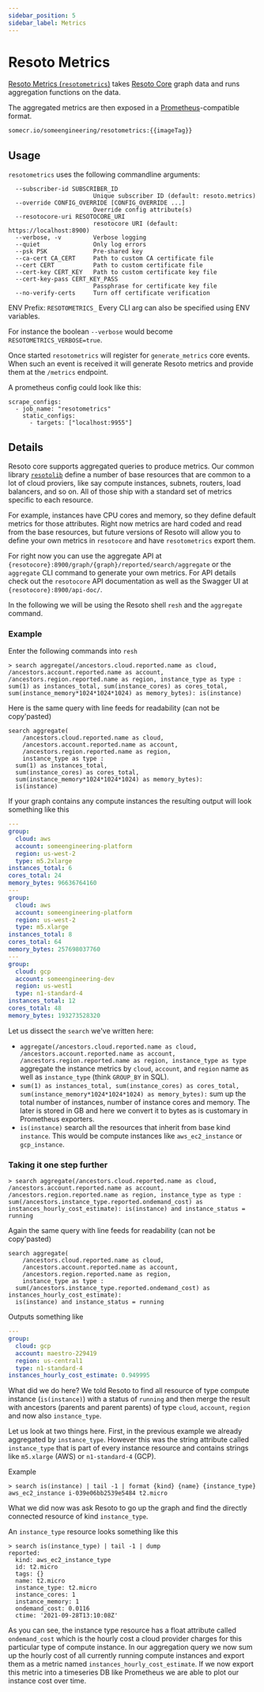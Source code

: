 ```yaml
---
sidebar_position: 5
sidebar_label: Metrics
---
```


# Resoto Metrics

[Resoto Metrics (`resotometrics`)](https://github.com/someengineering/resoto/tree/main/resotometrics) takes [Resoto Core](./core.md) graph data and runs aggregation functions on the data.

The aggregated metrics are then exposed in a [Prometheus](https://prometheus.io)-compatible format.

```bash title="Resoto Metrics Docker image"
somecr.io/someengineering/resotometrics:{{imageTag}}
```

## Usage

`resotometrics` uses the following commandline arguments:

```
  --subscriber-id SUBSCRIBER_ID
                        Unique subscriber ID (default: resoto.metrics)
  --override CONFIG_OVERRIDE [CONFIG_OVERRIDE ...]
                        Override config attribute(s)
  --resotocore-uri RESOTOCORE_URI
                        resotocore URI (default: https://localhost:8900)
  --verbose, -v         Verbose logging
  --quiet               Only log errors
  --psk PSK             Pre-shared key
  --ca-cert CA_CERT     Path to custom CA certificate file
  --cert CERT           Path to custom certificate file
  --cert-key CERT_KEY   Path to custom certificate key file
  --cert-key-pass CERT_KEY_PASS
                        Passphrase for certificate key file
  --no-verify-certs     Turn off certificate verification
```

ENV Prefix: `RESOTOMETRICS_` Every CLI arg can also be specified using ENV variables.

For instance the boolean `--verbose` would become `RESOTOMETRICS_VERBOSE=true`.

Once started `resotometrics` will register for `generate_metrics` core events. When such an event is received it will generate Resoto metrics and provide them at the `/metrics` endpoint.

A prometheus config could look like this:

```
scrape_configs:
  - job_name: "resotometrics"
    static_configs:
      - targets: ["localhost:9955"]
```

## Details

Resoto core supports aggregated queries to produce metrics. Our common library [`resotolib`](library.md) define a number of base resources that are common to a lot of cloud proviers, like say compute instances, subnets, routers, load balancers, and so on. All of those ship with a standard set of metrics specific to each resource.

For example, instances have CPU cores and memory, so they define default metrics for those attributes. Right now metrics are hard coded and read from the base resources, but future versions of Resoto will allow you to define your own metrics in `resotocore` and have `resotometrics` export them.

For right now you can use the aggregate API at `{resotocore}:8900/graph/{graph}/reported/search/aggregate` or the `aggregate` CLI command to generate your own metrics. For API details check out the `resotocore` API documentation as well as the Swagger UI at `{resotocore}:8900/api-doc/`.

In the following we will be using the Resoto shell `resh` and the `aggregate` command.

### Example

Enter the following commands into `resh`

```
> search aggregate(/ancestors.cloud.reported.name as cloud, /ancestors.account.reported.name as account, /ancestors.region.reported.name as region, instance_type as type : sum(1) as instances_total, sum(instance_cores) as cores_total, sum(instance_memory*1024*1024*1024) as memory_bytes): is(instance)
```

Here is the same query with line feeds for readability (can not be copy'pasted)

```
search aggregate(
    /ancestors.cloud.reported.name as cloud,
    /ancestors.account.reported.name as account,
    /ancestors.region.reported.name as region,
    instance_type as type :
  sum(1) as instances_total,
  sum(instance_cores) as cores_total,
  sum(instance_memory*1024*1024*1024) as memory_bytes):
  is(instance)
```

If your graph contains any compute instances the resulting output will look something like this

```yaml
---
group:
  cloud: aws
  account: someengineering-platform
  region: us-west-2
  type: m5.2xlarge
instances_total: 6
cores_total: 24
memory_bytes: 96636764160
---
group:
  cloud: aws
  account: someengineering-platform
  region: us-west-2
  type: m5.xlarge
instances_total: 8
cores_total: 64
memory_bytes: 257698037760
---
group:
  cloud: gcp
  account: someengineering-dev
  region: us-west1
  type: n1-standard-4
instances_total: 12
cores_total: 48
memory_bytes: 193273528320
```

Let us dissect the `search` we've written here:

- `aggregate(/ancestors.cloud.reported.name as cloud, /ancestors.account.reported.name as account, /ancestors.region.reported.name as region, instance_type as type` aggregate the instance metrics by `cloud`, `account`, and `region` name as well as `instance_type` (think `GROUP_BY` in SQL).
- `sum(1) as instances_total, sum(instance_cores) as cores_total, sum(instance_memory*1024*1024*1024) as memory_bytes):` sum up the total number of instances, number of instance cores and memory. The later is stored in GB and here we convert it to bytes as is customary in Prometheus exporters.
- `is(instance)` search all the resources that inherit from base kind `instance`. This would be compute instances like `aws_ec2_instance` or `gcp_instance`.

### Taking it one step further

```
> search aggregate(/ancestors.cloud.reported.name as cloud, /ancestors.account.reported.name as account, /ancestors.region.reported.name as region, instance_type as type : sum(/ancestors.instance_type.reported.ondemand_cost) as instances_hourly_cost_estimate): is(instance) and instance_status = running
```

Again the same query with line feeds for readability (can not be copy'pasted)

```
search aggregate(
    /ancestors.cloud.reported.name as cloud,
    /ancestors.account.reported.name as account,
    /ancestors.region.reported.name as region,
    instance_type as type :
  sum(/ancestors.instance_type.reported.ondemand_cost) as instances_hourly_cost_estimate):
  is(instance) and instance_status = running
```

Outputs something like

```yaml
---
group:
  cloud: gcp
  account: maestro-229419
  region: us-central1
  type: n1-standard-4
instances_hourly_cost_estimate: 0.949995
```

What did we do here? We told Resoto to find all resource of type compute instance (`is(instance)`) with a status of `running` and then merge the result with ancestors (parents and parent parents) of type `cloud`, `account`, `region` and now also `instance_type`.

Let us look at two things here. First, in the previous example we already aggregated by `instance_type`. However this was the string attribute called `instance_type` that is part of every instance resource and contains strings like `m5.xlarge` (AWS) or `n1-standard-4` (GCP).

Example

```
> search is(instance) | tail -1 | format {kind} {name} {instance_type}
aws_ec2_instance i-039e06bb2539e5484 t2.micro
```

What we did now was ask Resoto to go up the graph and find the directly connected resource of kind `instance_type`.

An `instance_type` resource looks something like this

```
> search is(instance_type) | tail -1 | dump
​reported:
​  kind: aws_ec2_instance_type
​  id: t2.micro
​  tags: {}
​  name: t2.micro
​  instance_type: t2.micro
​  instance_cores: 1
​  instance_memory: 1
​  ondemand_cost: 0.0116
​  ctime: '2021-09-28T13:10:08Z'
```

As you can see, the instance type resource has a float attribute called `ondemand_cost` which is the hourly cost a cloud provider charges for this particular type of compute instance. In our aggregation query we now sum up the hourly cost of all currently running compute instances and export them as a metric named `instances_hourly_cost_estimate`. If we now export this metric into a timeseries DB like Prometheus we are able to plot our instance cost over time.
